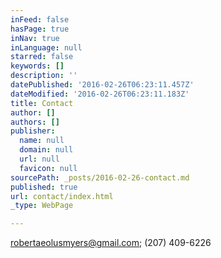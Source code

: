 ```yaml
---
inFeed: false
hasPage: true
inNav: true
inLanguage: null
starred: false
keywords: []
description: ''
datePublished: '2016-02-26T06:23:11.457Z'
dateModified: '2016-02-26T06:23:11.183Z'
title: Contact
author: []
authors: []
publisher:
  name: null
  domain: null
  url: null
  favicon: null
sourcePath: _posts/2016-02-26-contact.md
published: true
url: contact/index.html
_type: WebPage

---
```

[robertaeolusmyers@gmail.com][0]; (207) 409-6226

[0]: mailto:robertaeolusmyers@gmail.com
